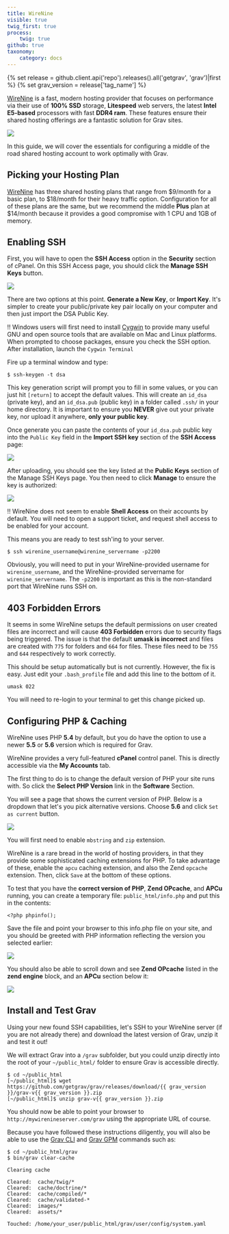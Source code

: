 ```yaml
---
title: WireNine
visible: true
twig_first: true
process:
    twig: true
github: true
taxonomy:
    category: docs
---
```

{% set release = github.client.api('repo').releases().all('getgrav', 'grav')|first %}
{% set grav_version = release['tag_name'] %}

[WireNine](https://my.wirenine.com/aff.php?aff=023) is a fast, modern hosting provider that focuses on performance via their use of **100% SSD** storage, **Litespeed** web servers, the latest **Intel E5-based** processors with fast **DDR4 ram**. These features ensure their shared hosting offerings are a fantastic solution for Grav sites.

![](wirenine.png)

In this guide, we will cover the essentials for configuring a middle of the road shared hosting account to work optimally with Grav.

## Picking your Hosting Plan

[WireNine](https://my.wirenine.com/aff.php?aff=023) has three shared hosting plans that range from $9/month for a basic plan, to $18/month for their heavy traffic option.  Configuration for all of these plans are the same, but we recommend the middle **Plus** plan at $14/month because it provides a good compromise with 1 CPU and 1GB of memory.

## Enabling SSH

First, you will have to open the **SSH Access** option in the **Security** section of cPanel. On this SSH Access page, you should click the **Manage SSH Keys** button.

![](manage-ssh-keys.png)

There are two options at this point.  **Generate a New Key**, or **Import Key**. It's simpler to create your public/private key pair locally on your computer and then just import the DSA Public Key.

!! Windows users will first need to install [Cygwin](https://www.cygwin.com/) to provide many useful GNU and open source tools that are available on Mac and Linux platforms. When prompted to choose packages, ensure you check the SSH option. After installation, launch the `Cygwin Terminal`

Fire up a terminal window and type:

```
$ ssh-keygen -t dsa
```

This key generation script will prompt you to fill in some values, or you can just hit `[return]` to accept the default values.  This will create an `id_dsa` (private key), and an `id_dsa.pub` (public key) in a folder called `.ssh/` in your home directory. It is important to ensure you **NEVER** give out your private key, nor upload it anywhere, **only your public key**.

Once generate you can paste the contents of your `id_dsa.pub` public key into the `Public Key` field in the **Import SSH key** section of the **SSH Access** page:

![](ssh-public-key.png)

After uploading, you should see the key listed at the **Public Keys** section of the Manage SSH Keys page.  You then need to click **Manage** to ensure the key is authorized:

![](authorized-keys.png)

!! WireNine does not seem to enable **Shell Access** on their accounts by default.  You will need to open a support ticket, and request shell access to be enabled for your account.

This means you are ready to test ssh'ing to your server.

```
$ ssh wirenine_username@wirenine_servername -p2200
```

Obviously, you will need to put in your WireNine-provided username for `wirenine_username`, and the WireNine-provided servername for `wirenine_servername`.  The `-p2200` is important as this is the non-standard port that WireNine runs SSH on.

## 403 Forbidden Errors

It seems in some WireNine setups the default permissions on user created files are incorrect and will cause **403 Forbidden** errors due to security flags being triggered.  The issue is that the default **umask is incorrect** and files are created with `775` for folders and `664` for files.  These files need to be `755` and `644` respectively to work correctly.

This should be setup automatically but is not currently.  However, the fix is easy.  Just edit your `.bash_profile` file and add this line to the bottom of it.

```
umask 022
```

You will need to re-login to your terminal to get this change picked up.

## Configuring PHP & Caching

WireNine uses PHP **5.4** by default, but you do have the option to use a newer **5.5** or **5.6** version which is required for Grav.

WireNine provides a very full-featured **cPanel** control panel. This is directly accessible via the **My Accounts** tab.

The first thing to do is to change the default version of PHP your site runs with. So click the **Select PHP Version** link in the **Software** Section.

You will see a page that shows the current version of PHP.  Below is a dropdown that let's you pick alternative versions.  Choose **5.6** and click `Set as current` button.

![](php-settings.png)

You will first need to enable `mbstring` and `zip` extension.

WireNine is a rare bread in the world of hosting providers, in that they provide some sophisticated caching extensions for PHP.  To take advantage of these, enable the `apcu` caching extension, and also the Zend `opcache` extension.  Then, click `Save` at the bottom of these options.

To test that you have the **correct version of PHP**, **Zend OPcache**, and **APCu** running, you can create a temporary file: `public_html/info.php` and put this in the contents:

```
<?php phpinfo();
```

Save the file and point your browser to this info.php file on your site, and you should be greeted with PHP information reflecting the version you selected earlier:

![](php-info1.png)

You should also be able to scroll down and see **Zend OPcache** listed in the **zend engine** block, and an **APCu** section below it:

![](php-info2.png)

## Install and Test Grav

Using your new found SSH capabilities, let's SSH to your WireNine server (if you are not already there) and download the latest version of Grav, unzip it and test it out!

We will extract Grav into a `/grav` subfolder, but you could unzip directly into the root of your `~/public_html/` folder to ensure Grav is accessible directly.

```
$ cd ~/public_html
[~/public_html]$ wget https://github.com/getgrav/grav/releases/download/{{ grav_version }}/grav-v{{ grav_version }}.zip
[~/public_html]$ unzip grav-v{{ grav_version }}.zip
 ```

You should now be able to point your browser to `http://mywirenineserver.com/grav` using the appropriate URL of course.

Because you have followed these instructions diligently, you will also be able to use the [Grav CLI](../../advanced/grav-cli) and [Grav GPM](../../advanced/grav-gpm) commands such as:

```
$ cd ~/public_html/grav
$ bin/grav clear-cache

Clearing cache

Cleared:  cache/twig/*
Cleared:  cache/doctrine/*
Cleared:  cache/compiled/*
Cleared:  cache/validated-*
Cleared:  images/*
Cleared:  assets/*

Touched: /home/your_user/public_html/grav/user/config/system.yaml
```
